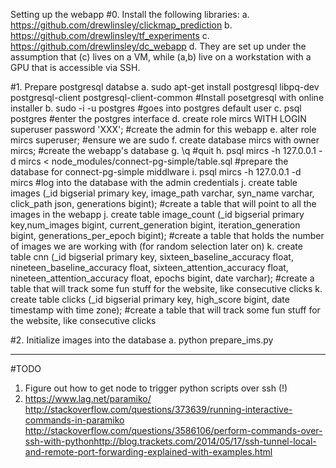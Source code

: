 Setting up the webapp
#0. Install the following libraries:
	a. https://github.com/drewlinsley/clickmap_prediction
	b. https://github.com/drewlinsley/tf_experiments
	c. https://github.com/drewlinsley/dc_webapp
	d. They are set up under the assumption that (c) lives on a VM, while (a,b) live on a workstation with a GPU that is accessible via SSH.

#1. Prepare postgresql databse
	a. sudo apt-get install postgresql libpq-dev postgresql-client postgresql-client-common #Install posetgresql with online installer
	b. sudo -i -u postgres #goes into postgres default user
	c. psql postgres #enter the postgres interface
	d. create role mircs WITH LOGIN superuser password 'XXX'; #create the admin for this webapp
	e. alter role mircs superuser; #ensure we are sudo
	f. create database mircs with owner mircs; #create the webapp's database
	g. \q #quit
	h. psql mircs -h 127.0.0.1 -d mircs < node_modules/connect-pg-simple/table.sql #prepare the database for connect-pg-simple middlware
	i. psql mircs -h 127.0.0.1 -d mircs #log into the database with the admin credentials
	j. create table images (_id bigserial primary key, image_path varchar, syn_name varchar, click_path json, generations bigint); #create a table that will point to all the images in the webapp
	j. create table image_count (_id bigserial primary key,num_images bigint, current_generation bigint, iteration_generation bigint, generations_per_epoch bigint); #create a table that holds the number of images we are working with (for random selection later on)
	k. create table cnn (_id bigserial primary key, sixteen_baseline_accuracy float, nineteen_baseline_accuracy float, sixteen_attention_accuracy float, nineteen_attention_accuracy float, epochs bigint, date varchar); #create a table that will track some fun stuff for the website, like consecutive clicks
	k. create table clicks (_id bigserial primary key, high_score bigint, date timestamp with time zone); #create a table that will track some fun stuff for the website, like consecutive clicks

#2. Initialize images into the database
	a. python prepare_ims.py

-----

#TODO
1. Figure out how to get node to trigger python scripts over ssh (!)
6. https://www.lag.net/paramiko/
http://stackoverflow.com/questions/373639/running-interactive-commands-in-paramiko
http://stackoverflow.com/questions/3586106/perform-commands-over-ssh-with-pythonhttp://blog.trackets.com/2014/05/17/ssh-tunnel-local-and-remote-port-forwarding-explained-with-examples.html


